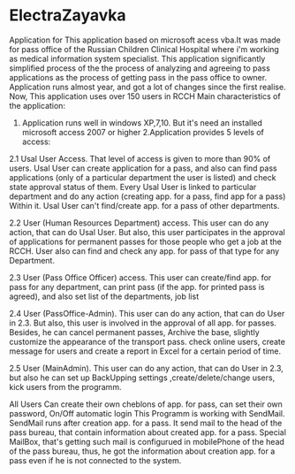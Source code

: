 # ElectraZayavka
Application for 
This application based on microsoft acess vba.It was made for pass office 
of the Russian Children Clinical Hospital where i'm working as medical information system specialist. 
This application significantly simplified process of the the process of analyzing and agreeing to 
pass applications as the process of getting pass in the pass office to owner. 
Application runs almost year, and got a lot of changes since the first realise. 
Now, This application uses over 150 users in RCCH Main characteristics of the application:
1. Application runs well in windows XP,7,10. But it's need an installed microsoft access 2007 or higher
2.Application provides 5 levels of access: 

  2.1 Usal User Access. That level of access is given to more than 90% of users. 
  Usal User can create application for a pass, and also can find pass applications 
  (only of a particular department the user is listed) and check state approval status of them. 
  Every Usal User is linked to particular department and do any action (creating     app. for a pass, find app for a pass) 
  Within it. Usal User can't find/create app. for a pass of other departments. 
  
  2.2 User (Human Resources Department) access. This user can do any action, that can do Usal User. 
  But also, this user participates in the approval of applications for permanent passes for those people who get a job at the RCCH. 
  User also can find and check any app. for pass of that type for any Department. 
  
  2.3 User (Pass Office Officer) access. This user can create/find app. for pass for any department, 
  can print pass (if the app. for printed pass is agreed), and also set list of the departments, job list 
  
  2.4 User (PassOffice-Admin). This user can do any action, that can do User in 2.3.
  But also, this user is involved in the approval of all app. for passes. 
  Besides, he can cancel permanent passes, Archive the base, slightly customize the appearance of the transport pass. 
  check online users, create message for users and create a report in Excel for a certain period of time. 
  
  2.5 User (MainAdmin). This user can do any action, that can do User in 2.3, but also he can set up 
  BackUpping settings ,create/delete/change users, kick users from the programm.
  
All Users Can create their own cheblons of app. for pass, can set their own password, On/Off automatic login
This Programm is working with SendMail. SendMail runs after creation app. for a pass. 
It send mail to the head of the pass bureau, that contain information about created app. for a pass. 
Special MailBox, that's getting such mail is configurued in mobilePhone of the head of the pass bureau, thus, 
he got the information about creation app. for a pass even if he is not connected to the system. 
